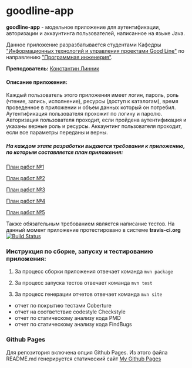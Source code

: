 # goodline-app
**goodline-app** - модельное приложение для аутентификации, авторизации и аккаунтинга пользователей, написанное на языке Java.

Данное приложение разразбатывается студентами Кафедры ["Информационных технологий и управления проектами Good Line"](http://kafedra-goodline.info) по направлению ["Программная инженерия"](http://kafedra-goodline.info/software-engineering). 

**Преподователь:** [Константин Линник](https://github.com/theaspect)
#### Описание приложения: 
Каждый пользователь этого приложения имеет логин, пароль, роль (чтение, запись, исполнение), ресурсы (доступ к каталогам), время проведенное в приложении и объем данных который он потребил.
Аутентификация пользователя прохожит по логину и паролю.
Авторизация пользователя проходит, если пройдена аутентификация и указаны верные роль и ресурсы.
Аккаунтинг пользователя проходит, если все параметры переданы и верны.

##### На каждом этапе разработки выдаются требования к приложению, по которым составляется план приложения: 

[План работ №1](Roadmap1.md)

[План работ №2](Roadmap2.md)

[План работ №3](Roadmap3.md)

[План работ №4](Roadmap4.md)

[План работ №5](Roadmap5.md)

Также обязательным требованием является написание тестов. На данный момент приложение протестировано в системе **travis-ci.org** [![Build Status](https://travis-ci.org/ZemlyanukhinNikita/goodline-app.svg?branch=master)](https://travis-ci.org/ZemlyanukhinNikita/goodline-app) 

### Инструкция по сборке, запуску и тестированию приложения:

1. За процесс сборки приложения отвечает команда `mvn package`
 
2. За процесс запуска тестов отвечает команда `mvn test`

3. За процесс генерации отчетов отвечает команда `mvn site`
  - отчет по покрытию тестами Coberture
  - отчет на соответствие codestyle Checkstyle
  - отчет по статическому анализу кода PMD
  - отчет по статическому анализу кода FindBugs

### Github Pages

Для репозитория включена опция Github Pages. Из этого файла README.md генерируется статический сайт 
[My Github Pages](https://zemlyanukhinnikita.github.io/goodline-app/)
